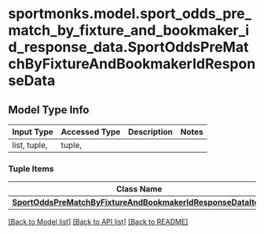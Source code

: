 # sportmonks.model.sport_odds_pre_match_by_fixture_and_bookmaker_id_response_data.SportOddsPreMatchByFixtureAndBookmakerIdResponseData

## Model Type Info
Input Type | Accessed Type | Description | Notes
------------ | ------------- | ------------- | -------------
list, tuple,  | tuple,  |  | 

### Tuple Items
Class Name | Input Type | Accessed Type | Description | Notes
------------- | ------------- | ------------- | ------------- | -------------
[**SportOddsPreMatchByFixtureAndBookmakerIdResponseDataItem**](SportOddsPreMatchByFixtureAndBookmakerIdResponseDataItem.md) | [**SportOddsPreMatchByFixtureAndBookmakerIdResponseDataItem**](SportOddsPreMatchByFixtureAndBookmakerIdResponseDataItem.md) | [**SportOddsPreMatchByFixtureAndBookmakerIdResponseDataItem**](SportOddsPreMatchByFixtureAndBookmakerIdResponseDataItem.md) |  | 

[[Back to Model list]](../../README.md#documentation-for-models) [[Back to API list]](../../README.md#documentation-for-api-endpoints) [[Back to README]](../../README.md)

